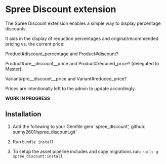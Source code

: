 # Spree Discount extension

The Spree Discount extension enables a simple way to display percentage discounts.

It aids in the display of reduction percentages and original/recommended pricing vs. the current price:

Product#discount_percentage and Product#discount?

Product#pre__discount__price and Product#reduced_price? (delegated to Master)

Variant#pre__discount__price and Variant#reduced_price?

Prices are intentionally left to the admin to update accordingly.

**WORK IN PROGRESS**

## Installation

1. Add the following to your Gemfile
  gem 'spree_discount', github: sunny2601/spree_discount.git'

2. Run `bundle install`

3. To setup the asset pipeline includes and copy migrations run: `rails g spree_discount:install`

